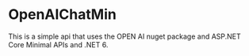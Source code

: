 # OpenAIChatMin

This is a simple api that uses the OPEN AI nuget package and ASP.NET Core Minimal APIs and .NET 6.
